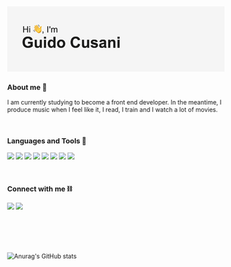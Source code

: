 <img src="https://github.com/gducsn/gducsn/blob/main/header/05.png?raw=true" alt="">

<h3 align="left">About me 📖</h3>

I am currently studying to become a front end developer. In the meantime, I produce music when I feel like it, I read, I train and I watch a lot of movies.

<p align="center">

</p>
<br>
<h3>Languages and Tools &#128296</h3>

<p align="left">
<a href="https://it.wikipedia.org/wiki/HTML5" target="_blank">
<img src="https://img.shields.io/badge/HTML-5-black?style=for-the-badge&logo=appveyor?link=http://left&link="></img></a>
<a href="https://www.w3.org/TR/2001/WD-css3-roadmap-20010523/" target="_blank">
<img src="https://img.shields.io/badge/CSS-3-black?style=for-the-badge&logo=appveyor?link=http://left&link="></img></a>
<a href="https://javascript.info/" target="_blank">
<img src="https://img.shields.io/badge/javascript-JS-black?style=for-the-badge&logo=appveyor?link="></img></a>
<a href="https://github.com/" target="_blank">
<img src="https://img.shields.io/badge/GITHUB-GIT-black?style=for-the-badge&logo=appveyor?link="></img></a>
<a href="https://it.wikipedia.org/wiki/Adobe_After_Effects" target="_blank">
<img src="https://img.shields.io/badge/Adobe%20-AAE-black?style=for-the-badge&logo=appveyor?link="></img></a>
<a href="https://it.wikipedia.org/wiki/Adobe_Photoshop" target="_blank">
<img src="https://img.shields.io/badge/Adobe%20-PH-black?style=for-the-badge&logo=appveyor?link"></img></a>
<a href="https://it.wikipedia.org/wiki/Microsoft_Office" target="_blank">
<img src="https://img.shields.io/badge/OFFICE%20-MSOffice-black?style=for-the-badge&logo=appveyor?link="></img></a>
<a href="https://it.wikipedia.org/wiki/Ableton_Live" target="_blank">
<img src="https://img.shields.io/badge/ABLETON%20-LIVE-black?style=for-the-badge&logo=appveyor?link="></img></a>
    
</p>

<br>

<h3>Connect with me ⛓</h3>

<p align="left">

<a href="https://www.instagram.com/gducsn" target="_blank">
<img src="https://img.shields.io/badge/INSTAGRAM-IG-black?style=for-the-badge&logo=appveyor?link="></img></a>
<a href="mailto:gducsngmail.com" target="_blank">
<img src="https://img.shields.io/badge/EMAIL-GMAIL-black?style=for-the-badge&logo=appveyor?link="></img></a>
</p>

<br>
<br>
<br>
<br>


![Anurag's GitHub stats](https://github-readme-stats.vercel.app/api?username=gducsn&show_icons=true&theme=dark)
###



